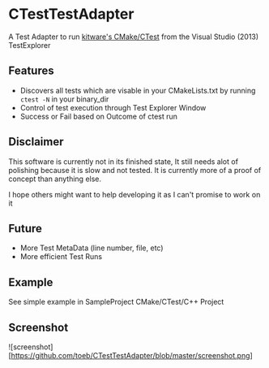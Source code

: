 # CTestTestAdapter

A Test Adapter to run [kitware's CMake/CTest](http://cmake.org/) from the Visual Studio (2013) TestExplorer

## Features

* Discovers all tests which are visable in your CMakeLists.txt by running `ctest -N` in your binary_dir
* Control of test execution through Test Explorer Window
* Success or Fail based on Outcome of ctest run

## Disclaimer

This software is currently not in its finished state, It still needs alot of polishing because it is slow and not tested.
It is currently more of a proof of concept than anything else.

I hope others might want to help developing it as I can't promise to work on it

## Future

* More Test MetaData (line number, file, etc)
* More efficient Test Runs


## Example

See simple example in SampleProject CMake/CTest/C++ Project

## Screenshot

![screenshot][https://github.com/toeb/CTestTestAdapter/blob/master/screenshot.png]




